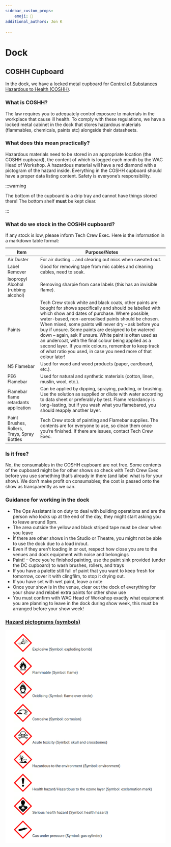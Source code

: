 ```yaml
---
sidebar_custom_props:
    emoji: 🚢
additional_authors: Jon K

---
```


# Dock

## COSHH Cupboard

In the dock, we have a locked metal cupboard for [Control of Substances Hazardous to Health (COSHH)](https://www.hse.gov.uk/coshh/).

### What is COSHH?

The law requires you to adequately control exposure to materials in the workplace that cause ill health. 
To comply with these regulations, we have a locked metal cabinet in the dock that stores hazardous materials (flammables, chemicals, paints etc) alongside their datasheets.

### What does this mean practically?

Hazardous materials need to be stored in an appropriate location (the COSHH cupboard), the content of which is logged each month by the WAC Head of Workshop. A hazardous material will have a red diamond with a pictogram of the hazard inside. Everything in the COSHH cupboard should have a proper data listing content. Safety is everyone’s responsibility.

:::warning

The bottom of the cupboard is a drip tray and cannot have things stored there!
The bottom shelf **must** be kept clear.

:::

### What do we stock in the COSHH cupboard?

If any stock is low, please inform Tech Crew Exec.
Here is the information in a markdown table format:

| Item       | Purpose/Notes    |
|---------|------|
| Air Duster                                | For air dusting… and clearing out mics when sweated out.    |
| Label Remover                             | Good for removing tape from mic cables and cleaning cables, need to soak. |
| Isopropyl Alcohol (rubbing alcohol)       | Removing sharpie from case labels (this has an invisible flame). |
| Paints                                    | Tech Crew stock white and black coats, other paints are bought for shows specifically and should be labelled with which show and dates of purchase. Where possible, water-based, non-aerosolised paints should be chosen. When mixed, some paints will never dry – ask before you buy if unsure. Some paints are designed to be watered down – again, ask if unsure. White paint is often used as an undercoat, with the final colour being applied as a second layer. If you mix colours, remember to keep track of what ratio you used, in case you need more of that colour later! |
| N5 Flamebar                               | Used for wood and wood products (paper, cardboard, etc.). |
| PE6 Flamebar                              | Used for natural and synthetic materials (cotton, linen, muslin, wool, etc.).  |
| Flamebar flame retardants application     | Can be applied by dipping, spraying, padding, or brushing. Use the solution as supplied or dilute with water according to data sheet or preferably by test. Flame retardancy is long-lasting, but if you wash what you flamebared, you should reapply another layer. |
| Paint Brushes, Rollers, Trays, Spray Bottles | Tech Crew stock of painting and Flamebar supplies. The contents are for everyone to use, so clean them once you’re finished. If there are issues, contact Tech Crew Exec. |

### Is it free?

No, the consumables in the COSHH cupboard are not free. Some contents of the cupboard might be for other shows so check with Tech Crew Exec before you use something that’s already in there (and label what is for your show). We don’t make profit on consumables; the cost is passed onto the show as transparently as we can.

### Guidance for working in the dock

- The Ops Assistant is on duty to deal with building operations and are the person who locks up at the end of the day, they might start asking you to leave around 9pm.
- The area outside the yellow and black striped tape must be clear when you leave
- If there are other shows in the Studio or Theatre, you might not be able to use the dock due to a load in/out.
- Even if they aren’t loading in or out, respect how close you are to the venues and dock equipment with noise and belongings
- Paint! – Once you’re finished painting, use the paint sink provided (under the DC cupboard) to wash brushes, rollers, and trays
- If you have a palette still full of paint that you want to keep fresh for tomorrow, cover it with clingfilm, to stop it drying out.
- If you have set with wet paint, leave a note
- Once your show is in the venue, clear out the dock of everything for your show and relabel extra paints for other show use
- You must confirm with WAC Head of Workshop exactly what equipment you are planning to leave in the dock during show week, this must be arranged before your show week!

### [Hazard pictograms (symbols)](https://www.hse.gov.uk/chemical-classification/labelling-packaging/hazard-symbols-hazard-pictograms.htm)

![Hazard pictograms](./hazard-symbols.png)
